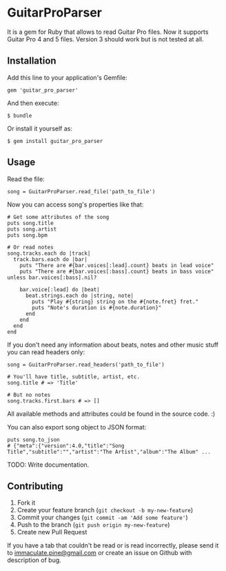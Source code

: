 # GuitarProParser

It is a gem for Ruby that allows to read Guitar Pro files.
Now it supports Guitar Pro 4 and 5 files. Version 3 should work but is not tested at all.

## Installation

Add this line to your application's Gemfile:

    gem 'guitar_pro_parser'

And then execute:

    $ bundle

Or install it yourself as:

    $ gem install guitar_pro_parser

## Usage
  
  Read the file:

    song = GuitarProParser.read_file('path_to_file')

  Now you can access song's properties like that:

    # Get some attributes of the song
    puts song.title
    puts song.artist
    puts song.bpm

    # Or read notes
    song.tracks.each do |track|
      track.bars.each do |bar|
        puts "There are #{bar.voices[:lead].count} beats in lead voice"
        puts "There are #{bar.voices[:bass].count} beats in bass voice" unless bar.voices[:bass].nil?

        bar.voice[:lead] do |beat|
          beat.strings.each do |string, note|
            puts "Play #{string} string on the #{note.fret} fret."
            puts "Note's duration is #{note.duration}"
          end
        end
      end
    end

  If you don't need any information about beats, notes and other music stuff you can read headers only:

    song = GuitarProParser.read_headers('path_to_file')

    # You'll have title, subtitle, artist, etc.
    song.title # => 'Title'

    # But no notes
    song.tracks.first.bars # => []

  All available methods and attributes could be found in the source code. :)

  You can also export song object to JSON format:

    puts song.to_json
    # {"meta":{"version":4.0,"title":"Song Title","subtitle":"","artist":"The Artist","album":"The Album" ...
  
  TODO: Write documentation.

## Contributing

1. Fork it
2. Create your feature branch (`git checkout -b my-new-feature`)
3. Commit your changes (`git commit -am 'Add some feature'`)
4. Push to the branch (`git push origin my-new-feature`)
5. Create new Pull Request

If you have a tab that couldn't be read or is read incorrectly, please send it to immaculate.pine@gmail.com or create an issue on Github with description of bug.